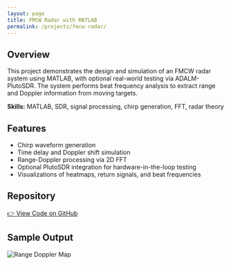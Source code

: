 ```yaml
---
layout: page
title: FMCW Radar with MATLAB
permalink: /projects/fmcw-radar/
---
```


## Overview

This project demonstrates the design and simulation of an FMCW radar system using MATLAB, with optional real-world testing via ADALM-PlutoSDR. The system performs beat frequency analysis to extract range and Doppler information from moving targets.

**Skills:** MATLAB, SDR, signal processing, chirp generation, FFT, radar theory

## Features

- Chirp waveform generation
- Time delay and Doppler shift simulation
- Range-Doppler processing via 2D FFT
- Optional PlutoSDR integration for hardware-in-the-loop testing
- Visualizations of heatmaps, return signals, and beat frequencies

## Repository

[👉 View Code on GitHub](https://github.com/treylt90/fmcw-radar-matlab)

## Sample Output

![Range Doppler Map](/assets/images/fmcw-output-example.png)

